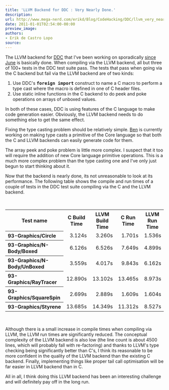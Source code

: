 ```yaml
---
title: 'LLVM Backend for DDC : Very Nearly Done.'
description:
url: http://www.mega-nerd.com/erikd/Blog/CodeHacking/DDC/llvm_very_nearly_done.html
date: 2011-01-01T02:54:00-00:00
preview_image:
authors:
- Erik de Castro Lopo
source:
---
```




<p>
The LLVM backend for
	<a href="http://disciple.ouroborus.net/">
	DDC</a>
that I've been working on sporadically
	<a href="http://www.mega-nerd.com/erikd/Blog/CodeHacking/DDC/llvm_backend.html">
	since June</a>
is basically done.
When compiling via the LLVM backend, all but three of 100+ tests in the DDC
test suite pass.
The tests that pass when going via the C backend but fail via the LLVM backend
are of two kinds:
</p>

<ol>
	<li>Use DDC's <tt><b>foreign import</b></tt> construct to name a C macro
		 to perform a type cast where the macro is defined in one of C header
		 files.
		</li>
	<li>Use static inline functions in the C backend to do peek and poke
		operations on arrays of unboxed values.
		</li>
</ol>

<p>
In both of these cases, DDC is using features of the C language to make code
generation easier.
Obviously, the LLVM backend needs to do something else to get the same effect.
</p>

<p>
Fixing the type casting problem should be relatively simple.
<a href="http://www.cse.unsw.edu.au/~benl/">
	Ben</a>
is currently working on making type casts a primitive of the Core language
so that both the C and LLVM backends can easily generate code for them.
</p>

<p>
The array peek and poke problem is little more complex.
I suspect that it too will require the addition of new Core language primitive
operations.
This is a much more complex problem than the type casting one and I've only just
begun to start thinking about it.
</p>

<p>
Now that the backend is nearly done, its not unreasonable to look at its
performance.
The following table shows the compile and run times of a couple of tests in the
DDC test suite compiling via the C and the LLVM backend.
</p>

<br/>

<center>
<table class="simple">
	<tr>
		<th>Test name</th>
			<th>C Build Time</th>
			<th>LLVM Build Time</th>
			<th>C Run Time</th>
			<th>LLVM Run Time</th>
	</tr>
	<tr>
		<th align="left">93-Graphics/Circle</th>
			<td align="right">3.124s</td>
			<td align="right">3.260s</td>
			<td align="right">1.701s</td>
			<td align="right">1.536s</td>
	</tr>
	<tr>
		<th align="left">93-Graphics/N-Body/Boxed</th>
			<td align="right">6.126s</td>
			<td align="right">6.526s</td>
			<td align="right">7.649s</td>
			<td align="right">4.899s</td>
	</tr>
	<tr>
		<th align="left">93-Graphics/N-Body/UnBoxed</th>
			<td align="right">3.559s</td>
			<td align="right">4.017s</td>
			<td align="right">9.843s</td>
			<td align="right">6.162s</td>
	</tr>
	<tr>
		<th align="left">93-Graphics/RayTracer</th>
			<td align="right">12.890s</td>
			<td align="right">13.102s</td>
			<td align="right">13.465s</td>
			<td align="right">8.973s</td>
	</tr>
	<tr>
 		<th align="left">93-Graphics/SquareSpin</th>
			<td align="right">2.699s</td>
			<td align="right">2.889s</td>
			<td align="right">1.609s</td>
			<td align="right">1.604s</td>
	</tr>
	<tr>
		<th align="left">93-Graphics/Styrene</th>
			<td align="right">13.685s</td>
			<td align="right">14.349s</td>
			<td align="right">11.312s</td>
			<td align="right">8.527s</td>
	</tr>

</table>
</center>

<br/>

<p>
Although there is a small increase in compile times when compiling via LLVM, the
LLVM run times are significantly reduced.
The conceptual complexity of the LLVM backend is also low (the line count is
about 4500 lines, which will probably fall with re-factoring) and thanks to
LLVM's type checking being significantly better than C's, I think its reasonable
to be more confident in the quality of the LLVM backend than the existing C
backend.
Finally, implementing things like proper tail call optimisation will be far
easier in LLVM backend than in C.
</p>

<p>
All in all, I think doing this LLVM backend has been an interesting challenge
and will definitely pay off in the long run.
</p>


